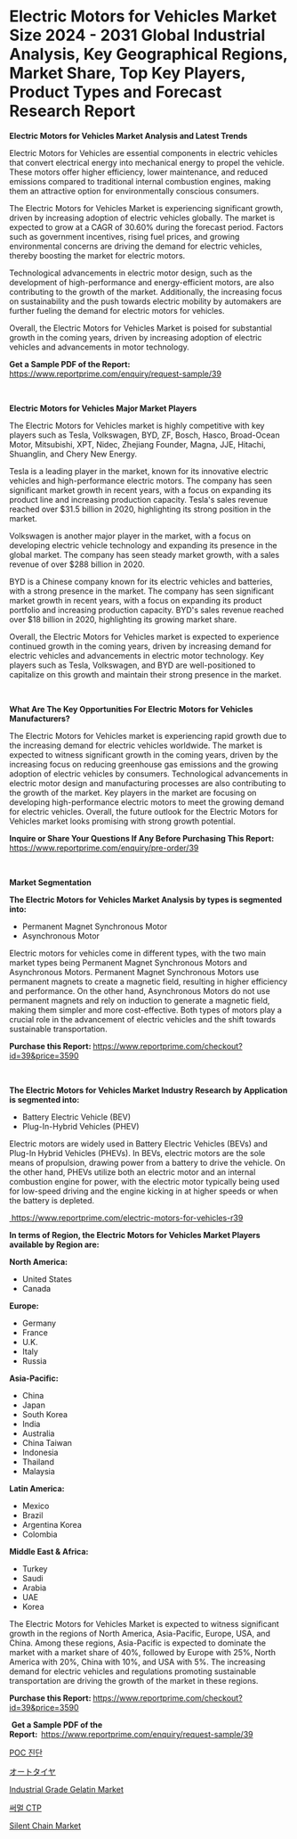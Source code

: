 <p><h1>Electric Motors for Vehicles Market Size 2024 - 2031 Global Industrial Analysis, Key Geographical Regions, Market Share, Top Key Players, Product Types and Forecast Research Report</h1></p><p><strong>Electric Motors for Vehicles Market Analysis and Latest Trends</strong></p>
<p><p>Electric Motors for Vehicles are essential components in electric vehicles that convert electrical energy into mechanical energy to propel the vehicle. These motors offer higher efficiency, lower maintenance, and reduced emissions compared to traditional internal combustion engines, making them an attractive option for environmentally conscious consumers.</p><p>The Electric Motors for Vehicles Market is experiencing significant growth, driven by increasing adoption of electric vehicles globally. The market is expected to grow at a CAGR of 30.60% during the forecast period. Factors such as government incentives, rising fuel prices, and growing environmental concerns are driving the demand for electric vehicles, thereby boosting the market for electric motors.</p><p>Technological advancements in electric motor design, such as the development of high-performance and energy-efficient motors, are also contributing to the growth of the market. Additionally, the increasing focus on sustainability and the push towards electric mobility by automakers are further fueling the demand for electric motors for vehicles.</p><p>Overall, the Electric Motors for Vehicles Market is poised for substantial growth in the coming years, driven by increasing adoption of electric vehicles and advancements in motor technology.</p></p>
<p><strong>Get a Sample PDF of the Report:&nbsp;</strong> <a href="https://www.reportprime.com/enquiry/request-sample/39">https://www.reportprime.com/enquiry/request-sample/39</a></p>
<p>&nbsp;</p>
<p><strong>Electric Motors for Vehicles Major Market Players</strong></p>
<p><p>The Electric Motors for Vehicles market is highly competitive with key players such as Tesla, Volkswagen, BYD, ZF, Bosch, Hasco, Broad-Ocean Motor, Mitsubishi, XPT, Nidec, Zhejiang Founder, Magna, JJE, Hitachi, Shuanglin, and Chery New Energy.</p><p>Tesla is a leading player in the market, known for its innovative electric vehicles and high-performance electric motors. The company has seen significant market growth in recent years, with a focus on expanding its product line and increasing production capacity. Tesla's sales revenue reached over $31.5 billion in 2020, highlighting its strong position in the market.</p><p>Volkswagen is another major player in the market, with a focus on developing electric vehicle technology and expanding its presence in the global market. The company has seen steady market growth, with a sales revenue of over $288 billion in 2020.</p><p>BYD is a Chinese company known for its electric vehicles and batteries, with a strong presence in the market. The company has seen significant market growth in recent years, with a focus on expanding its product portfolio and increasing production capacity. BYD's sales revenue reached over $18 billion in 2020, highlighting its growing market share.</p><p>Overall, the Electric Motors for Vehicles market is expected to experience continued growth in the coming years, driven by increasing demand for electric vehicles and advancements in electric motor technology. Key players such as Tesla, Volkswagen, and BYD are well-positioned to capitalize on this growth and maintain their strong presence in the market.</p></p>
<p>&nbsp;</p>
<p><strong>What Are The Key Opportunities For Electric Motors for Vehicles Manufacturers?</strong></p>
<p><p>The Electric Motors for Vehicles market is experiencing rapid growth due to the increasing demand for electric vehicles worldwide. The market is expected to witness significant growth in the coming years, driven by the increasing focus on reducing greenhouse gas emissions and the growing adoption of electric vehicles by consumers. Technological advancements in electric motor design and manufacturing processes are also contributing to the growth of the market. Key players in the market are focusing on developing high-performance electric motors to meet the growing demand for electric vehicles. Overall, the future outlook for the Electric Motors for Vehicles market looks promising with strong growth potential.</p></p>
<p><strong>Inquire or Share Your Questions If Any Before Purchasing This Report:</strong> <a href="https://www.reportprime.com/enquiry/pre-order/39">https://www.reportprime.com/enquiry/pre-order/39</a></p>
<p>&nbsp;</p>
<p><strong>Market Segmentation</strong></p>
<p><strong>The Electric Motors for Vehicles Market Analysis by types is segmented into:</strong></p>
<p><ul><li>Permanent Magnet Synchronous Motor</li><li>Asynchronous Motor</li></ul></p>
<p><p>Electric motors for vehicles come in different types, with the two main market types being Permanent Magnet Synchronous Motors and Asynchronous Motors. Permanent Magnet Synchronous Motors use permanent magnets to create a magnetic field, resulting in higher efficiency and performance. On the other hand, Asynchronous Motors do not use permanent magnets and rely on induction to generate a magnetic field, making them simpler and more cost-effective. Both types of motors play a crucial role in the advancement of electric vehicles and the shift towards sustainable transportation.</p></p>
<p><strong>Purchase this Report:&nbsp;</strong><a href="https://www.reportprime.com/checkout?id=39&price=3590">https://www.reportprime.com/checkout?id=39&price=3590</a></p>
<p>&nbsp;</p>
<p><strong>The Electric Motors for Vehicles Market Industry Research by Application is segmented into:</strong></p>
<p><ul><li>Battery Electric Vehicle (BEV)</li><li>Plug-In-Hybrid Vehicles (PHEV)</li></ul></p>
<p><p>Electric motors are widely used in Battery Electric Vehicles (BEVs) and Plug-In Hybrid Vehicles (PHEVs). In BEVs, electric motors are the sole means of propulsion, drawing power from a battery to drive the vehicle. On the other hand, PHEVs utilize both an electric motor and an internal combustion engine for power, with the electric motor typically being used for low-speed driving and the engine kicking in at higher speeds or when the battery is depleted.</p></p>
<p><a href="https://www.reportprime.com/electric-motors-for-vehicles-r39">&nbsp;https://www.reportprime.com/electric-motors-for-vehicles-r39</a></p>
<p><strong>In terms of Region, the Electric Motors for Vehicles Market Players available by Region are:</strong></p>
<p>
    <p> <strong> North America: </strong>
        <ul>
            <li>United States</li>
            <li>Canada</li>
        </ul>
        </p> 
    <p> <strong> Europe: </strong>
        <ul>
            <li>Germany</li>
            <li>France</li>
            <li>U.K.</li>
            <li>Italy</li>
            <li>Russia</li>
        </ul>
        </p> 
    <p> <strong> Asia-Pacific: </strong>
        <ul>
            <li>China</li>
            <li>Japan</li>
            <li>South Korea</li>
            <li>India</li>
            <li>Australia</li>
            <li>China Taiwan</li>
            <li>Indonesia</li>
            <li>Thailand</li>
            <li>Malaysia</li>
        </ul>
        </p> 
    <p> <strong> Latin America: </strong>
        <ul>
            <li>Mexico</li>
            <li>Brazil</li>
            <li>Argentina Korea</li>
            <li>Colombia</li>
        </ul>
        </p> 
    <p> <strong> Middle East & Africa: </strong>
        <ul>
            <li>Turkey</li>
            <li>Saudi</li>
            <li>Arabia</li>
            <li>UAE</li>
            <li>Korea</li>
        </ul>
    </p>
    </p>
<p><p>The Electric Motors for Vehicles Market is expected to witness significant growth in the regions of North America, Asia-Pacific, Europe, USA, and China. Among these regions, Asia-Pacific is expected to dominate the market with a market share of 40%, followed by Europe with 25%, North America with 20%, China with 10%, and USA with 5%. The increasing demand for electric vehicles and regulations promoting sustainable transportation are driving the growth of the market in these regions.</p></p>
<p><strong>Purchase this Report: </strong><a href="https://www.reportprime.com/checkout?id=39&price=3590">https://www.reportprime.com/checkout?id=39&price=3590</a></p>
<p>&nbsp;<strong>Get a Sample PDF of the Report:&nbsp;&nbsp;</strong><a href="https://www.reportprime.com/enquiry/request-sample/39">https://www.reportprime.com/enquiry/request-sample/39</a></p>
<p><strong></strong></p>
<p><p><a href="https://medium.com/@morrisassin8795/%EA%B8%80%EB%A1%9C%EB%B2%8C-poc-%EC%A7%84%EB%8B%A8-%EC%8B%9C%EC%9E%A5-%EA%B7%9C%EB%AA%A8-%EB%B0%8F-%EC%8B%9C%EC%9E%A5-%EB%8F%99%ED%96%A5-%EB%B6%84%EC%84%9D-%EC%A7%80%EC%97%AD%EC%A0%81-%EC%A0%84%EB%A7%9D-%EA%B2%BD%EC%9F%81-%EC%A0%84%EB%9E%B5%EC%97%90-%EB%8C%80%ED%95%9C-%EC%98%88%EC%B8%A1%EC%9D%80-2024%EB%85%84%EB%B6%80%ED%84%B0-2031%EB%85%84%EA%B9%8C%EC%A7%80%EC%9D%98-%EA%B8%B0%EA%B0%84%EC%9D%84-%EB%8C%80%EC%83%81%EC%9C%BC%EB%A1%9C-%ED%95%A9%EB%8B%88%EB%8B%A4-d7a52c6289b3">POC 진단</a></p><p><a href="https://medium.com/@bobbieratke2023/%E8%87%AA%E5%8B%95%E8%BB%8A%E3%82%BF%E3%82%A4%E3%83%A4%E5%B8%82%E5%A0%B4-2024%E5%B9%B4%E3%81%8B%E3%82%892031%E5%B9%B4%E3%81%BE%E3%81%A7%E3%81%AE%E4%B8%96%E7%95%8C%E3%81%8A%E3%82%88%E3%81%B3%E5%9C%B0%E5%9F%9F%E5%88%86%E6%9E%90-9ec60660690f">オートタイヤ</a></p><p><a href="https://medium.com/@chiragreportprime/global-industrial-grade-gelatin-industry-types-applications-market-players-regional-growth-0e1eaf6f0223">Industrial Grade Gelatin Market</a></p><p><a href="https://medium.com/@morrisassin8795/%EC%97%B4%EC%A0%84-ctp-%EC%8B%9C%EC%9E%A5-%EB%B6%84%EC%84%9D-%EB%B3%B4%EA%B3%A0%EC%84%9C-2024%EB%85%84%EB%B6%80%ED%84%B0-2031%EB%85%84%EA%B9%8C%EC%A7%80-%EC%A7%80%EC%97%AD%EB%B3%84-%EC%9C%A0%ED%98%95-%EB%B0%98%EC%9E%90%EB%8F%99-ctp-%EC%A0%84%EC%9E%90%EB%8F%99-ctp-%EC%88%98%EB%8F%99-ctp-%EB%B0%8F-%EC%A0%81%EC%9A%A9-%EB%B6%84%EC%95%BC-%EB%B9%84%EC%A6%88%EB%8B%88%EC%8A%A4-%EC%8B%A0%EB%AC%B8-%ED%8F%AC%EC%9E%A5-%EB%B9%84%EC%A6%88%EB%8B%88%EC%8A%A4-8abc2c834f65">써멀 CTP</a></p><p><a href="https://www.linkedin.com/pulse/global-silent-chain-market-focus-application-end-use-industry-xqbac">Silent Chain Market</a></p></p>
